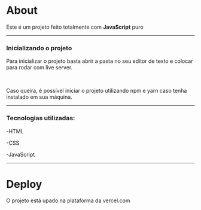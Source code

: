 <h1>About</h1>
<p>Este é um projeto feito totalmente com <strong>JavaScript</strong> puro</p>
<hr> 
<h3>Inicializando o projeto</h3>
<p>Para inicializar o projeto basta abrir a pasta no seu editor de texto e colocar para rodar com live server. </p><br/>
<p> Caso queira, é possível iniciar o projeto utilizando npm e yarn caso tenha instalado em sua máquina.</p>
<hr>
<h3>Tecnologias utilizadas:</h3>
<p>-HTML</p>
<p>-CSS</p>
<p>-JavaScript</p>
<hr>
<h1>Deploy</h1>
<p> O projeto está upado na plataforma da vercel.com</p>
